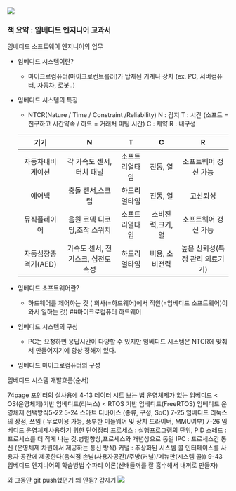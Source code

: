 <img src="https://capsule-render.vercel.app/api?type=waving&color=D0F0C0&height=150&section=header" />


### 책 요약 : 임베디드 엔지니어 교과서 

임베디드 소프트웨어 엔지니어의 업무
- 임베디드 시스템이란?
  - 마이크로컴퓨터(마이크로컨트롤러)가 탑재된 기계나 장치 (ex. PC, 서버컴퓨터, 자동차, 로봇..)   
- 임베디드 시스템의 특징
  - NTCR(Nature / Time / Constraint /Reliability)
    N : 감지
    T : 시간 (소프트 = 친구하고 시간약속 / 하드 = 거래처 미팅 시간)
    C : 제약
    R : 내구성
    
  |기기|N|T|C|R|
  |:---:|:---:|:---:|:---:|:---:|
  |자동차내비게이션|각 가속도 센서, 터치 패널|소프트리얼타임|진동, 열|소프트웨어 갱신 가능|
  |에어백|충돌 센서,스크럽|하드리얼타임|진동, 열|고신뢰성|
  |뮤직플레이어|음원 코덱 디코딩,조작 스위치|소프트리얼타임|소비전력,크기,열|소프트웨어 갱신 가능|
  |자동심장충격기(AED)|가속도 센서, 전기쇼크, 심전도 측정|하드리얼타임|비용, 소비전력|높은 신뢰성(특정 관리 의료기기)|
  
- 임베디드 소프트웨어란?
  - 하드웨어를 제어하는 것 ( 회사(=하드웨어)에서 직원(=임베디드 소프트웨어)이 와서 일하는 것)
##마이크로컴퓨터 하드웨어
- 임베디드 시스템의 구성
  - PC는 요청하면 응답시간이 다양할 수 있지만 임베디드 시스템은 NTCR에 맞춰서 만들어지기에 항상 정해져 있다.
- 임베디드 마이크로컴퓨터의 구성

임베디드 시스템 개발흐름(순서)

74page 포인터의 실사용예
4-13 데이터 시트 보는 법
운영체제가 없는 임베디드 < OS(운영체제)기반 임베디드(리눅스) < RTOS 기반 임베디드(FreeRTOS)
임베디드 운영체제 선택방식5-22
5-24 스마트 디바이스 (종류, 구성, SoC)
7-25 임베디드 리눅스의 장점, 쓰임 ( 무료이용 가능, 풍부한 미들웨어 및 장치 드라이버, MMU여부)
7-26 임베디드 운영체제사용하기 위한 단어정리
프로세스 : 실행프로그램의 단위, PID
스레드 : 프로세스를 더 작게 나눈 것.병렬향상,프로세스와 개념상으로 동일
IPC : 프로세스간 통신 (운영체제 차원에서 제공하는 통신 방식)
커널 : 추상화된 시스템 콜 인터페이스를 사용자 공간에 제공한다(음식점 손님(사용자공간)/주방(커널)/메뉴판(시스템 콜))
9-43 임베디드 엔지니어의 학습방법
수파리 이론(선배들꺼를 잘 흡수해서 내꺼로 만들자)

와 그동안 git push했던거 왜 안됨? 갑자기
<img src="https://capsule-render.vercel.app/api?type=waving&color=D0F0C0&height=150&section=footer" />
